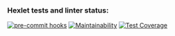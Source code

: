 ### Hexlet tests and linter status:

[![pre-commit hooks](https://github.com/AlexMomot-717/python-project-83/actions/workflows/pre-commit.yml/badge.svg)](https://github.com/AlexMomot-717/python-project-83/actions)
[![Maintainability](https://api.codeclimate.com/v1/badges/7ad5b8e6d1a22a4fdf34/maintainability)](https://codeclimate.com/github/AlexMomot-717/python-project-83/maintainability)
[![Test Coverage](https://api.codeclimate.com/v1/badges/7ad5b8e6d1a22a4fdf34/test_coverage)](https://codeclimate.com/github/AlexMomot-717/python-project-83/test_coverage)
